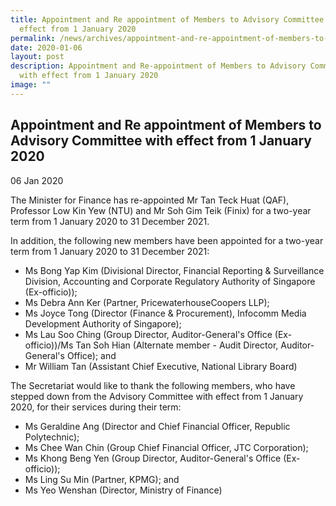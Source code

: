 ```yaml
---
title: Appointment and Re appointment of Members to Advisory Committee with
  effect from 1 January 2020
permalink: /news/archives/appointment-and-re-appointment-of-members-to-advisory-committee-from-1-jan-2020/
date: 2020-01-06
layout: post
description: Appointment and Re-appointment of Members to Advisory Committee
  with effect from 1 January 2020
image: ""
---
```

Appointment and Re appointment of Members to Advisory Committee with effect from 1 January 2020
-----------------------------------------------------------------------------------------------

06 Jan 2020

The Minister for Finance has re-appointed Mr Tan Teck Huat (QAF), Professor Low Kin Yew (NTU) and Mr Soh Gim Teik (Finix) for a two-year term from 1 January 2020 to 31 December 2021.   
  
In addition, the following new members have been appointed for a two-year term from 1 January 2020 to 31 December 2021:  

*   Ms Bong Yap Kim (Divisional Director, Financial Reporting & Surveillance Division, Accounting and Corporate Regulatory Authority of Singapore (Ex-officio)); 
*   Ms Debra Ann Ker (Partner, PricewaterhouseCoopers LLP); 
*   Ms Joyce Tong (Director (Finance & Procurement), Infocomm Media Development Authority of Singapore); 
*   Ms Lau Soo Ching (Group Director, Auditor-General's Office (Ex-officio))/Ms Tan Soh Hian (Alternate member - Audit Director, Auditor-General's Office); and 
*   Mr William Tan (Assistant Chief Executive, National Library Board)

The Secretariat would like to thank the following members, who have stepped down from the Advisory Committee with effect from 1 January 2020, for their services during their term:   

*   Ms Geraldine Ang (Director and Chief Financial Officer, Republic Polytechnic); 
*   Ms Chee Wan Chin (Group Chief Financial Officer, JTC Corporation); 
*   Ms Khong Beng Yen (Group Director, Auditor-General's Office (Ex-officio)); 
*   Ms Ling Su Min (Partner, KPMG); and 
*   Ms Yeo Wenshan (Director, Ministry of Finance)